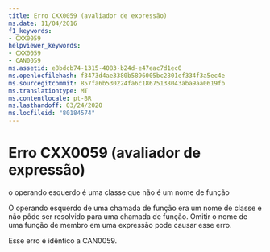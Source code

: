 ```yaml
---
title: Erro CXX0059 (avaliador de expressão)
ms.date: 11/04/2016
f1_keywords:
- CXX0059
helpviewer_keywords:
- CXX0059
- CAN0059
ms.assetid: e8bdcb74-1315-4083-b24d-e47eac7d1ec0
ms.openlocfilehash: f3473d4ae3380b5896005bc2801ef334f3a5ec4e
ms.sourcegitcommit: 857fa6b530224fa6c18675138043aba9aa0619fb
ms.translationtype: MT
ms.contentlocale: pt-BR
ms.lasthandoff: 03/24/2020
ms.locfileid: "80184574"
---
```

# <a name="expression-evaluator-error-cxx0059"></a>Erro CXX0059 (avaliador de expressão)

o operando esquerdo é uma classe que não é um nome de função

O operando esquerdo de uma chamada de função era um nome de classe e não pôde ser resolvido para uma chamada de função. Omitir o nome de uma função de membro em uma expressão pode causar esse erro.

Esse erro é idêntico a CAN0059.
